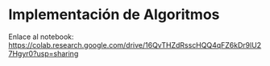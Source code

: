 # Implementación de Algoritmos

Enlace al notebook: https://colab.research.google.com/drive/16QvTHZdRsscHQQ4qFZ6kDr9lU27Hgyr0?usp=sharing
